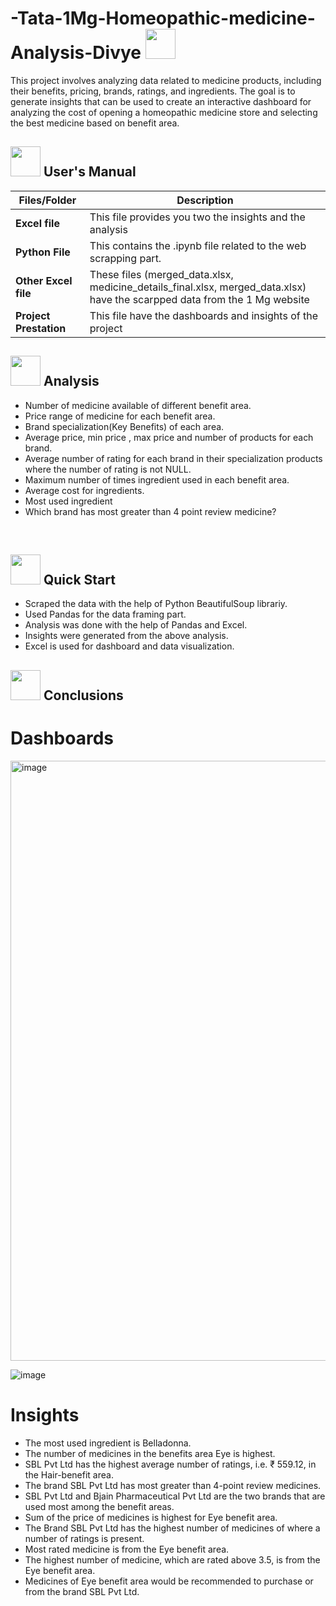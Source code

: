 # -Tata-1Mg-Homeopathic-medicine-Analysis-Divye <img src=https://notion-emojis.s3-us-west-2.amazonaws.com/prod/svg-twitter/1f48a.svg width="48" height="48">

This project involves analyzing data related to medicine products, including their benefits, pricing, brands, ratings, and ingredients. The goal is to generate insights that can be used to create an interactive dashboard for analyzing the cost of opening a homeopathic medicine store and selecting the best medicine based on benefit area. 


##  <img src="https://user-images.githubusercontent.com/106439762/181935629-b3c47bd3-77fb-4431-a11c-ff8ba0942b63.gif" width="48" height="48"> **User's Manual**

| Files/Folder| Description |
| ------------- | ------------- |
| **Excel file** | This file provides you two the insights and the analysis  |
| **Python File** | This contains the .ipynb file related to the web scrapping part.  |
| **Other Excel file** | These files (merged_data.xlsx, medicine_details_final.xlsx, merged_data.xlsx) have the scarpped data from the 1 Mg website |
| **Project Prestation** | This file have the dashboards and insights of the project |

##  <img src="https://user-images.githubusercontent.com/106439762/178428775-03d67679-9aa4-4b08-91e9-6eb6ed8faf66.gif"  width="48" height="48"> Analysis

- Number of medicine available of different benefit area.
- Price range of medicine for each benefit area.
- Brand specialization(Key Benefits) of each area.
- Average price, min price , max price and number of products for each brand.
- Average number of rating for each brand in their specialization products where  the number of rating is not NULL.
- Maximum number of times ingredient used in each benefit area.
- Average cost for ingredients.
- Most used ingredient
- Which brand has most greater than 4 point review medicine?

<br>

## <img src="https://user-images.githubusercontent.com/106439762/181937125-2a4b22a3-f8a9-4226-bbd3-df972f9dbbc4.gif" width="48" height="48" > Quick Start

- Scraped the data with the help of Python BeautifulSoup librariy.
- Used Pandas for the data framing part.
- Analysis was done with the help of Pandas and Excel.
- Insights were generated from the above analysis.
- Excel is used for dashboard and data visualization.

## <img src="https://user-images.githubusercontent.com/108053296/185796560-b5035cfb-d8e4-4b61-b6fe-e0e75487bd94.gif" width="48" height="48" > Conclusions

# Dashboards

<img width="960" alt="image" src="https://github.com/divyechopra/-Tata-1Mg-Homeopathic-medicine-Analysis-Divye/assets/122443219/b7f4ed41-9e7a-4d8a-b6c5-ef09d915c938">


![image](https://github.com/divyechopra/-Tata-1Mg-Homeopathic-medicine-Analysis-Divye/assets/122443219/47d8c396-f3da-4198-b87d-599bf66188e2)


# Insights

- The most used ingredient is Belladonna.
- The number of medicines in the benefits area Eye is highest.
- SBL Pvt Ltd has the highest average number of ratings, i.e. ₹ 559.12, in the Hair-benefit area.
- The brand SBL Pvt Ltd has most greater than 4-point review medicines.
- SBL Pvt Ltd and Bjain Pharmaceutical Pvt Ltd are the two brands that are used most among the benefit areas.
- Sum of the price of medicines is highest for Eye benefit area.
- The Brand SBL Pvt Ltd has the highest number of medicines of where a number of ratings is present.
- Most rated medicine is from the Eye benefit area.
- The highest number of medicine, which are rated above 3.5, is from the Eye benefit area.
- Medicines of Eye benefit area would be recommended to purchase or from the brand SBL Pvt Ltd. 
















